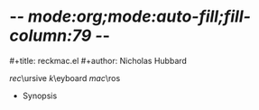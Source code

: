 # -*- mode:org;mode:auto-fill;fill-column:79 -*-
#+title: reckmac.el 
#+author: Nicholas Hubbard

*rec*\ursive *k*\eyboard *mac*\ros

* Synopsis
